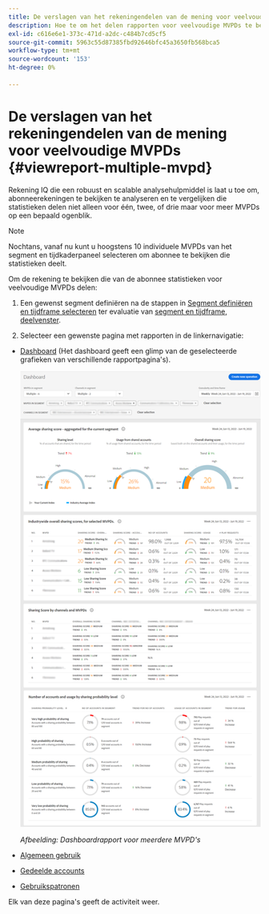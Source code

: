 ```yaml
---
title: De verslagen van het rekeningendelen van de mening voor veelvoudige MVPDs
description: Hoe te om het delen rapporten voor veelvoudige MVPDs te bekijken.
exl-id: c616e6e1-373c-471d-a2dc-c484b7cd5cf5
source-git-commit: 5963c55d87385fbd92646bfc45a3650fb568bca5
workflow-type: tm+mt
source-wordcount: '153'
ht-degree: 0%

---
```


# De verslagen van het rekeningendelen van de mening voor veelvoudige MVPDs {#viewreport-multiple-mvpd}

Rekening IQ die een robuust en scalable analysehulpmiddel is laat u toe om, abonneerekeningen te bekijken te analyseren en te vergelijken die statistieken delen niet alleen voor één, twee, of drie maar voor meer MVPDs op een bepaald ogenblik.

>[!NOTE]
>
>Nochtans, vanaf nu kunt u hoogstens 10 individuele MVPDs van het segment en tijdkaderpaneel selecteren om abonnee te bekijken die statistieken deelt.

Om de rekening te bekijken die van de abonnee statistieken voor veelvoudige MVPDs delen:

1. Een gewenst segment definiëren na de stappen in [Segment definiëren en tijdframe selecteren](/help/AccountIQ/howto-select-segment-timeframe.md) ter evaluatie van [segment en tijdframe, deelvenster](/help/AccountIQ/segments-timeframe.md).

1. Selecteer een gewenste pagina met rapporten in de linkernavigatie:

* [Dashboard](/help/AccountIQ/dashboard.md) (Het dashboard geeft een glimp van de geselecteerde grafieken van verschillende rapportpagina&#39;s).

   ![](assets/mult-mvpds-dashboard.png)

   *Afbeelding: Dashboardrapport voor meerdere MVPD&#39;s*

* [Algemeen gebruik](/help/AccountIQ/general-usage-reports.md)

* [Gedeelde accounts](/help/AccountIQ/shared-acc-reports.md)

* [Gebruikspatronen](/help/AccountIQ/usage-patterns.md)

Elk van deze pagina&#39;s geeft de activiteit weer.
